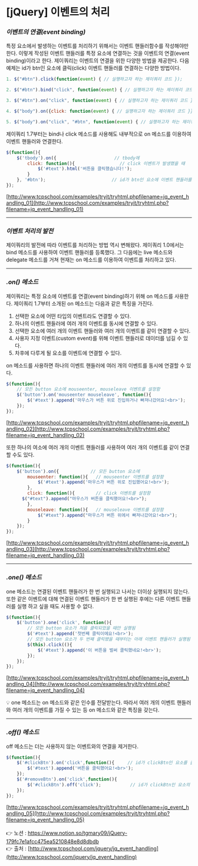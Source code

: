 # [jQuery] 이벤트의 처리

### *이벤트의 연결(event binding)*

특정 요소에서 발생하는 이벤트를 처리하기 위해서는 이벤트 핸들러함수를 작성해야만 한다.
이렇게 작성된 이벤트 핸들러를 특정 요소에 연결하는 것을 이벤트의 연결(event binding)이라고 
한다.
제이쿼리는 이벤트의 연결을 위한 다양한 방법을 제공한다.
다음 예제는 id가 btn인 요소에 클릭(click) 이벤트 핸들러를 연결하는 다양한 방법이다.

```jsx
1. $("#btn").click(function(event) { // 실행하고자 하는 제이쿼리 코드 });

2. $("#btn").bind("click", function(event) { // 실행하고자 하는 제이쿼리 코드 });

3. $("#btn").on("click", function(event) { // 실행하고자 하는 제이쿼리 코드 });

4. $("body").on({click: function(event) { // 실행하고자 하는 제이쿼리 코드 }}, "#btn");

5. $("body").on("click", "#btn", function(event) { // 실행하고자 하는 제이쿼리 코드 });
```

제이쿼리 1.7부터는 bind나 click 메소드를 사용해도 내부적으로 on 메소드를 이용하여 
이벤트 핸들러와 연결한다.

```jsx
$(function(){
	$('tbody').on({                      // tbody에
		click: function(){                 // click 이벤트가 발생했을 때
			$('#text').html('버튼을 클릭했습니다!');
		}
	}, '#btn');                         // id가 btn인 요소에 이벤트 핸들러를 등록함
});
```

[http://www.tcpschool.com/examples/tryit/tryhtml.phpfilename=jq_event_handling_01](http://www.tcpschool.com/examples/tryit/tryhtml.php?filename=jq_event_handling_01)

---

### *이벤트 처리의 발전*

제이쿼리의 발전에 따라 이벤트를 처리하는 방법 역시 변해왔다.
제이쿼리 1.0에서는 bind 메소드를 사용하여 이벤트 핸들러를 등록했다.
그 다음에는 live 메소드와 delegate 메소드를 거쳐 현재는 on 메소드를 이용하여 이벤트를 처리하고 있다.

---

### *.on() 메소드*

제이쿼리는 특정 요소에 이벤트를 연결(event binding)하기 위해 on 메소드를 사용한다.
제이쿼리 1.7부터 소개된 on 메소드는 다음과 같은 특징을 가진다.

1. 선택한 요소에 어떤 타입의 이벤트라도 연결할 수 있다.
2. 하나의 이벤트 핸들러에 여러 개의 이벤트를 동시에 연결할 수 있다.
3. 선택한 요소에 여러 개의 이벤트 핸들러와 여러 개의 이벤트를 같이 연결할 수 있다.
4. 사용자 지정 이벤트(custom event)를 위해 이벤트 핸들러로 데이터를 넘길 수 있다.
5. 차후에 다루게 될 요소를 이벤트에 연결할 수 있다.

on 메소드를 사용하면 하나의 이벤트 핸들러에 여러 개의 이벤트를 동시에 연결할 수 있다.

```jsx
$(function(){
	// 모든 button 요소에 mouseenter, mouseleave 이벤트를 설정함
	$('button').on('mouseenter mouseleave', function(){
		$('#text').append('마우스가 버튼 위로 진입하거나 빠져나갔어요!<br>');
	});
});
```

[http://www.tcpschool.com/examples/tryit/tryhtml.phpfilename=jq_event_handling_02](http://www.tcpschool.com/examples/tryit/tryhtml.php?filename=jq_event_handling_02)

또한 하나의 여소에 여러 개의 이벤트 핸들러를 사용하여 여러 개의 이벤트를 같이 연결할 수도 
있다.

```jsx
$(function(){
	$('button').on({            // 모든 button 요소에
		mouseenter: function(){   // mouseenter 이벤트를 설정함 
			$('#text').append('마우스가 버튼 위로 진입했어요!<br>');
		},
		click: function(){        // click 이벤트를 설정함
      $("#text").append("마우스가 버튼을 클릭했어요!<br>");
		},
		mouseleave: function(){   // mouseleave 이벤트를 설정함
			$("#text").append("마우스가 버튼 위에서 빠져나갔어요!<br>");
		}
	});
});
```

[http://www.tcpschool.com/examples/tryit/tryhtml.phpfilename=jq_event_handling_03](http://www.tcpschool.com/examples/tryit/tryhtml.php?filename=jq_event_handling_03)

---

### *.one() 메소드*

one 메소드는 연결된 이벤트 핸들러가 한 번 실행되고 나서는 더이상 실행되지 않는다.
또한 같은 이벤트에 대해 연결된 이벤트 핸들러가 한 번 실행된 후에는 다른 이벤트 핸들러를 실행
하고 싶을 때도 사용할 수 없다.

```jsx
$(function(){
	$('button').one('click', function(){
		// 모든 button 요소가 처음 클릭되었을 때만 실행됨
		$('#text').append('첫번째 클릭이에요!<br>');
		// 모든 button 요소가 두 번째 클릭됐을 때부터는 아래 이벤트 핸들러가 실행됨
		$(this).click((){
			$('#text').append('이 버튼을 벌써 클릭했네요!<br>');
		});
	});
});
```

[http://www.tcpschool.com/examples/tryit/tryhtml.phpfilename=jq_event_handling_04](http://www.tcpschool.com/examples/tryit/tryhtml.php?filename=jq_event_handling_04)

<aside>
💡 one 메소드는 on 메소드와 같은 인수를 전달받는다.
따라서 여러 개의 이벤트 핸들러와 여러 개의 이벤트를 가질 수 있는 등 on 메소드와 같은 특징을 갖는다.

</aside>

---

### *.off() 메소드*

off 메소드는 더는 사용하지 않는 이벤트와의 연결을 제거한다.

```jsx
$(function(){
	$('#clickBtn').on('click',function(){     // id가 clickBtn인 요소를 클릭했을 때 실행 됨
		$('#text').append('버튼을 클릭했어요!<br>');
	});
	$('#removeBtn').on('click',function(){
		$('#clickBtn').off('click');           // id가 clickBtn인 요소의 클릭 이벤트와의 연결을 제거함
	});
});
```

[http://www.tcpschool.com/examples/tryit/tryhtml.phpfilename=jq_event_handling_05](http://www.tcpschool.com/examples/tryit/tryhtml.php?filename=jq_event_handling_05)
<br><br>
👉 노션 : https://www.notion.so/tgmary09/jQuery-179fc7e1afcc475ea5210848e8d8dbdb
<br>
👉 출처 : [http://www.tcpschool.com/jquery/jq_event_handling](http://www.tcpschool.com/jquery/jq_event_handling)

